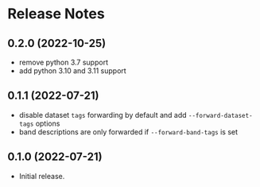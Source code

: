 # Release Notes

## 0.2.0 (2022-10-25)

* remove python 3.7 support
* add python 3.10 and 3.11 support

## 0.1.1 (2022-07-21)

* disable dataset `tags` forwarding by default and add `--forward-dataset-tags` options
* band descriptions are only forwarded if `--forward-band-tags` is set

## 0.1.0 (2022-07-21)

* Initial release.
